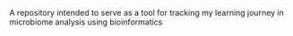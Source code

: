 A repository intended to serve as a tool for tracking my learning journey in microbiome analysis using bioinformatics
